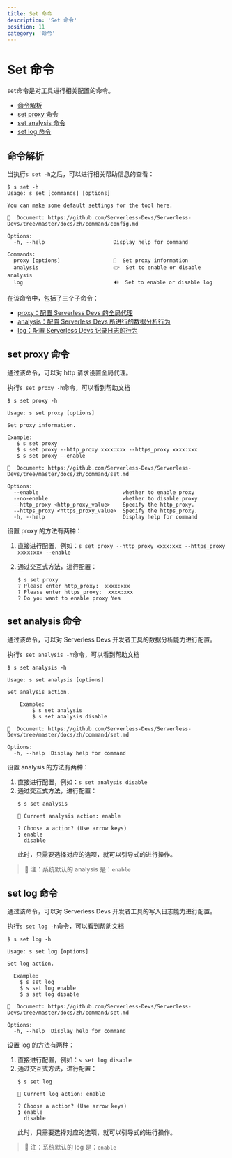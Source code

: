 ```yaml
---
title: Set 命令
description: 'Set 命令'
position: 11
category: '命令'
---
```

# Set 命令

`set`命令是对工具进行相关配置的命令。

- [命令解析](#命令解析)
- [set proxy 命令](#set-proxy-命令)
- [set analysis 命令](#set-analysis-命令)
- [set log 命令](#set-log-命令)

## 命令解析

当执行`s set -h`之后，可以进行相关帮助信息的查看：

```shell script
$ s set -h
Usage: s set [commands] [options]

You can make some default settings for the tool here.

📖  Document: https://github.com/Serverless-Devs/Serverless-Devs/tree/master/docs/zh/command/config.md

Options:
  -h, --help                      Display help for command

Commands:
  proxy [options]                 🔧  Set proxy information
  analysis                        👉  Set to enable or disable analysis
  log                             🔊  Set to enable or disable log
```

在该命令中，包括了三个子命令：
- [proxy：配置 Serverless Devs 的全局代理](#set-proxy-命令)
- [analysis：配置 Serverless Devs 所进行的数据分析行为](#set-analysis-命令)
- [log：配置 Serverless Devs 记录日志的行为](#set-log-命令)

## set proxy 命令

通过该命令，可以对 http 请求设置全局代理。

执行`s set proxy -h`命令，可以看到帮助文档

```shell script
$ s set proxy -h

Usage: s set proxy [options]

Set proxy information.

Example:
   $ s set proxy
   $ s set proxy --http_proxy xxxx:xxx --https_proxy xxxx:xxx
   $ s set proxy --enable
   
📖  Document: https://github.com/Serverless-Devs/Serverless-Devs/tree/master/docs/zh/command/set.md

Options:
  --enable                           whether to enable proxy
  --no-enable                        whether to disable proxy
  --http_proxy <http_proxy_value>    Specify the http_proxy.
  --https_proxy <https_proxy_value>  Specify the https_proxy.
  -h, --help                         Display help for command
```

设置 proxy 的方法有两种：

1. 直接进行配置，例如：`s set proxy --http_proxy xxxx:xxx --https_proxy xxxx:xxx --enable`
2. 通过交互式方法，进行配置：

   ```shell script
   $ s set proxy
   ? Please enter http_proxy:  xxxx:xxx
   ? Please enter https_proxy:  xxxx:xxx
   ? Do you want to enable proxy Yes
   ```
## set analysis 命令

通过该命令，可以对 Serverless Devs 开发者工具的数据分析能力进行配置。  

执行`s set analysis -h`命令，可以看到帮助文档

```shell script
$ s set analysis -h

Usage: s set analysis [options]

Set analysis action.

    Example:
        $ s set analysis
        $ s set analysis disable
        
📖  Document: https://github.com/Serverless-Devs/Serverless-Devs/tree/master/docs/zh/command/set.md

Options:
  -h, --help  Display help for command
```

设置 analysis 的方法有两种：
1. 直接进行配置，例如：`s set analysis disable`
2. 通过交互式方法，进行配置：
    ```shell script
    $ s set analysis
    
    📝 Current analysis action: enable
    
    ? Choose a action? (Use arrow keys)
    ❯ enable
      disable
    ```
    此时，只需要选择对应的选项，就可以引导式的进行操作。

> 🙊 注：系统默认的 analysis 是：`enable`

## set log 命令

通过该命令，可以对 Serverless Devs 开发者工具的写入日志能力进行配置。  

执行`s set log -h`命令，可以看到帮助文档

```shell script
$ s set log -h

Usage: s set log [options]

Set log action.

  Example:
    $ s set log
    $ s set log enable
    $ s set log disable
        
📖  Document: https://github.com/Serverless-Devs/Serverless-Devs/tree/master/docs/zh/command/set.md

Options:
  -h, --help  Display help for command
```

设置 log 的方法有两种：
1. 直接进行配置，例如：`s set log disable`
2. 通过交互式方法，进行配置：
    ```shell script
    $ s set log
    
    📝 Current log action: enable
    
    ? Choose a action? (Use arrow keys)
    ❯ enable
      disable
    ```
    此时，只需要选择对应的选项，就可以引导式的进行操作。

> 🙊 注：系统默认的 log 是：`enable`
